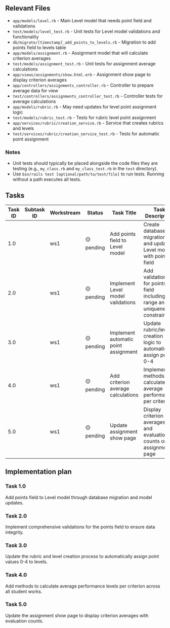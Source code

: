 ## Relevant Files

- `app/models/level.rb` - Main Level model that needs point field and validations
- `test/models/level_test.rb` - Unit tests for Level model validations and functionality
- `db/migrate/[timestamp]_add_points_to_levels.rb` - Migration to add points field to levels table
- `app/models/assignment.rb` - Assignment model that will calculate criterion averages
- `test/models/assignment_test.rb` - Unit tests for assignment average calculations
- `app/views/assignments/show.html.erb` - Assignment show page to display criterion averages
- `app/controllers/assignments_controller.rb` - Controller to prepare average data for view
- `test/controllers/assignments_controller_test.rb` - Controller tests for average calculations
- `app/models/rubric.rb` - May need updates for level point assignment logic
- `test/models/rubric_test.rb` - Tests for rubric level point assignment
- `app/services/rubric/creation_service.rb` - Service that creates rubrics and levels
- `test/services/rubric/creation_service_test.rb` - Tests for automatic point assignment

### Notes

- Unit tests should typically be placed alongside the code files they are testing (e.g., `my_class.rb` and `my_class_test.rb` in the `test` directory).
- Use `bin/rails test [optional/path/to/test/file]` to run tests. Running without a path executes all tests.

## Tasks

| Task ID | Subtask ID | Workstream | Status | Task Title | Task Description | Details |
| --- | --- | --- | --- | --- | --- | --- |
| 1.0 |  | ws1 | 🟡 pending | Add points field to Level model | Create database migration and update Level model with points field | [Details 1.0](#task-1.0) |
| 2.0 |  | ws1 | 🟡 pending | Implement Level model validations | Add validations for points field including range and uniqueness constraints | [Details 2.0](#task-2.0) |
| 3.0 |  | ws1 | 🟡 pending | Implement automatic point assignment | Update rubric/level creation logic to automatically assign points 0-4 | [Details 3.0](#task-3.0) |
| 4.0 |  | ws1 | 🟡 pending | Add criterion average calculations | Implement methods to calculate average performance per criterion | [Details 4.0](#task-4.0) |
| 5.0 |  | ws1 | 🟡 pending | Update assignment show page | Display criterion averages and evaluation counts on assignment page | [Details 5.0](#task-5.0) |

## Implementation plan

### Task 1.0
Add points field to Level model through database migration and model updates.

### Task 2.0
Implement comprehensive validations for the points field to ensure data integrity.

### Task 3.0
Update the rubric and level creation process to automatically assign point values 0-4 to levels.

### Task 4.0
Add methods to calculate average performance levels per criterion across all student works.

### Task 5.0
Update the assignment show page to display criterion averages with evaluation counts.